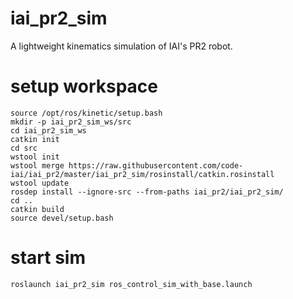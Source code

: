 # iai_pr2_sim
A lightweight kinematics simulation of IAI's PR2 robot.

# setup workspace
```
source /opt/ros/kinetic/setup.bash
mkdir -p iai_pr2_sim_ws/src
cd iai_pr2_sim_ws
catkin init
cd src
wstool init
wstool merge https://raw.githubusercontent.com/code-iai/iai_pr2/master/iai_pr2_sim/rosinstall/catkin.rosinstall
wstool update
rosdep install --ignore-src --from-paths iai_pr2/iai_pr2_sim/
cd ..
catkin build
source devel/setup.bash
```

# start sim
```
roslaunch iai_pr2_sim ros_control_sim_with_base.launch
```
